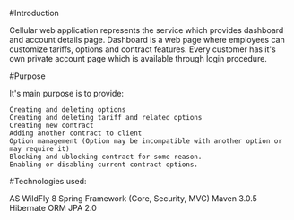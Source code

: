 #Introduction

Cellular web application represents the service which provides dashboard and account details page. Dashboard is a web page where employees can customize tariffs, options and contract features. Every customer has it's own private account page which is available through login procedure.

#Purpose

It's main purpose is to provide:

	Creating and deleting options
	Creating and deleting tariff and related options
	Creating new contract
	Adding another contract to client
	Option management (Option may be incompatible with another option or may require it)
	Blocking and ublocking contract for some reason.
	Enabling or disabling current contract options.
	
#Technologies used:

  AS WildFly 8
  Spring Framework (Core, Security, MVC)
  Maven 3.0.5
  Hibernate ORM
  JPA 2.0
